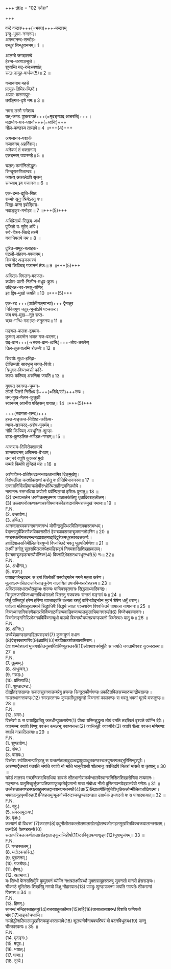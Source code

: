 +++
title = "02 गणेशः"

+++

वन्दे वन्दारु+++(=भक्त)+++-मन्दारम्  
इन्दु-भूषण-नन्दनम्।  
अमन्दानन्द-सन्दोह-  
बन्धुरं सिन्धुराननम्॥ 1 ॥

आलम्बे जगदालम्बे  
हेरम्ब-चरणाऽम्बुजे।  
शुष्यन्ति यद्-रजःस्पर्शात्  
सद्यः प्रत्यूह-वार्धयः(5)॥ 2 ॥

गजाननाय महसे  
प्रत्यूह-तिमिर-च्छिदे।  
अपार-करुणापूर-  
तरङ्गित-दृशे नमः॥ 3 ॥

नमस् तस्मै गणेशाय  
यत्-कण्ठः पुष्करायते+++(=मृदङ्गवद् आचरति)+++।  
मदाभोग-घन-ध्वानो+++(=ध्वनिः)+++  
नील-कण्ठस्य ताण्डवे॥ 4 ॥+++(4)+++

अगजानन-पद्मार्कं  
गजाननम् अहर्निशम्।  
अनेकदं तं भक्तानाम्  
एकदन्तम् उपास्महे॥ 5 ॥

चलत्-कर्णानिलोद्धूत-  
सिन्दूरारुणिताम्बरः।  
जयत्य् अकालेऽपि सृजन्  
सन्ध्याम् इव गजाननः॥ 6 ॥

एक-दन्त-द्युति-सितः  
शम्भोः सूनुः श्रियेऽस्तु वः।  
विद्या-कन्द इवोद्भिन्न-  
नवाङ्कुर-मनोहरः॥ 7 ॥+++(5)+++

अभिप्रेतार्थ-सिद्ध्य्-अर्थं  
पूजितो यः सुरैर् अपि।  
सर्व-विघ्न-च्छिदे तस्मै  
गणाधिपतये नमः॥ 8 ॥

दुरित-समूह-बलाहक-  
पटली-संहरण-पवमानम्।  
शिवयोर् अङ्काभरणं  
वन्दे किञ्चिद् गजाननं तेजः॥ 9 ॥+++(5)+++  

अविरल-विगलन्-मदजल-  
कपोल-पाली-निलीन-मधुप-कुलः।  
उद्भिन्न-नव-श्मश्रु-श्रेणिर्  
इव द्विप-मुखो जयति॥ 10 ॥+++(5)+++  

एक-रद +++(पार्वतीगङ्गाभ्यां)+++ द्वैमातुर  
निस्त्रिगुण चतुर्-भुजोऽपि पञ्चकर।  
जय षण्-मुख--नुत सप्त-  
च्छद-गन्धि-मदाऽष्ट-तनुतनय॥ 11 ॥  

मङ्गल-कलश-द्वयमय-  
कुम्भम् अदम्भेन भजत गज-वदनम्।  
यद्-दान+++(→भक्त-दान-ध्वनिः)+++-तोय-तरलैस्  
तिल-तुलनालम्बि रोलम्बैः॥ 12 ॥  

शिवयोः सुधा-हरिद्रा-  
दीप्तिमतोः सारभृज् जगत्-पित्रोः।  
त्रिभुवन-विघ्नध्वंसी करि-  
कल्पः कश्चिद् अरुणिमा जयति॥ 13 ॥  

युगपत् स्वगण्ड-चुम्बन-  
लोलौ पितरौ निरीक्ष्य हे+++(=शिवे/रणे)+++रम्बः।  
तन्-मुख-मेलन-कुतुकी  
स्वाननम् अपनीय परिहसन् पायात्॥ 14 ॥+++(5)+++  

+++(स्वागता-छन्दः)+++  
हस्त-पङ्कज-निविष्ट-कपित्थ-  
व्याज-सञ्चरद्-अशेष-पुमर्थम्।  
नौमि किञ्चिद् अवधूनित-शुण्डा-  
दण्ड-कुण्डलित-मण्डित-गण्डम्॥ 15 ॥  

अन्तराय-तिमिरोपशान्तये  
शान्तपावनम् अचिन्त्य-वैभवम्।  
तन् नरं वपुषि कुञ्जरं मुखे  
मन्महे किमपि तुन्दिलं महः॥ 16 ॥  

अशेषविघ्न-प्रतिषेधदक्षमन्त्राक्षतानामिव दिङ्मुखेषु।  
विक्षेपलीला करशीकराणां करोतु वः प्रीतिमिभाननस्य॥ 17 ॥  
दन्ताग्रनिर्भिन्नहिमाचलोर्वीरन्ध्रोत्थिताहीन्द्रमणिप्रभौघे।  
नागाननः स्तम्भधिया कपोलौ घर्षन्पितृभ्यां हसितः पुनातु॥ 18 ॥  
(2) दन्ताञ्चलेन धरणीतलमुन्नमय्य पातालकेलिषु धृतादिवराहलीलम्।  
(3) उल्लाघनोत्फणफणाधरगीयमानक्रीडावदानमिभराजमुखं नमामः॥ 19 ॥  
F.N.  
(2. दन्ताग्रेण.)  
(3. हर्षित.)  
आनन्दमात्रमकरन्दमनन्तगन्धं योगीन्द्रसुस्थिरमिलिन्दमपास्तबन्धम्।  
वेदान्तसूर्यकिरणैकविकासशीलं हेरम्बपादशरदम्बुजमानतोऽस्मि॥ 20 ॥  
गण्डस्थलीगलदमन्दमदप्रवाहमाद्यद्द्विरेफमधुरस्वरदत्तकर्णः।  
हर्षादिवालसनिमीलितनेत्रयुग्मो विघ्नच्छिदे भवतु भूतपतिर्गणेशः॥ 21 ॥  
लक्ष्मीं तनोतु सुतरामितरानपेक्षमङ्घ्रिद्वयं निगमशाखिशिखाप्रवालम्।  
हैरम्बमम्बुरुहडम्बरयौर्यनिघ्नं(4) विघ्नाद्रिभेदशतधारधुरन्धरं(5) नः॥ 22॥  
F.N.  
(4. अधीनम्.)  
(5. वज्रम्.)  
पायाद्गजेन्द्रवदनः स इमां त्रिलोकीं यस्योद्गतेन गगने महता करेण।  
मूलावलग्नसितदन्तबिसाङ्कुरेण नालायितं तपनबिम्बसरोरुहस्य॥ 23 ॥  
अविरलमदधाराधौतकुम्भः शरण्यः फणिवरवृतगात्रः सिद्धसाध्यादिवन्द्यः।  
त्रिभुवनजनविघ्नध्वान्तविध्वंसदक्षो वितरतु गजवक्त्रः सन्ततं मङ्गलं वः॥ 24 ॥  
जेतुं यस्त्रिपुरं हरेण हरिणा व्याजाद्बलिं बध्नता स्रष्टुं वारिभवोद्भवेन भुवनं शेषेण धर्तुं धराम्।  
पार्वत्या महिषासुरप्रमथने सिद्धाधिपैः सिद्धये ध्यातः पञ्चशरेण विश्वजितये पायात्स नागाननः॥ 25 ॥  
विघ्नध्वान्तनिवारणैकतरणिर्विघ्नाटवीहव्यवाड्विघ्नव्यालकुलाभिमानगरुडो(6) विघ्नेभपञ्चाननः।  
विघ्नोत्तङ्गगिरिप्रभेदनपविर्विघ्नाम्बुधौ वाडवो विघ्नाघौघघनप्रचण्डपवनो विघ्नेश्वरः पातु वः॥ 26 ॥  
F.N.  
(6. अग्निः.)  
उच्चैर्ब्रह्माण्डखण्डद्वितयसहचरं(7) कुम्भयुग्मं दधानः (8)प्रेङ्खन्नागारिप(9)क्षप्रति(10)भटविकटश्रोत्रतालाभिरामः।  
देवः शम्भोरपत्यं भुजगपतितनुस्पर्धिवर्धिष्णुहस्तस्त्रै(11)लोक्याश्चर्यमूर्तिः स जयति जगतामीश्वरः कुञ्जरास्यः॥ 27 ॥  
F.N.  
(7. तुल्यम्.)  
(8. आधुन्वन्.)  
(9. गरुडः.)  
(10. प्रतिस्पर्धि.)  
(11. शुण्डादण्डः.)  
दोर्द्योतद्दन्तखण्डः सकलसुरगणाडम्बरेषु प्रचण्डः सिन्दूराकीर्णगण्डः प्रकटितविलसच्चारुचान्द्रीयखण्डः।  
गण्डस्थानन्तघण्डः(12) स्मरहरतनयः कुण्डलीभूतशुण्डो विघ्नानां कालदण्डः स भवतु भवतां भूतये वक्रतुण्डः॥ 28 ॥  
F.N.  
(12. भ्रमरः.)  
विघ्नेशो वः स पायाद्विहृतिषु जलधीन्पुष्कराग्रेण(1) पीत्वा यस्मिन्नुद्धृत्य तोयं वमति तदखिलं दृश्यते व्योम्नि देवैः।  
क्वाप्यम्भः क्वापि विष्णुः क्वचन कमलभूः क्वाप्यनन्तः(2) क्वचिच्छ्रीः क्वाप्यौर्वः(3) क्वापि शैलाः क्वचन मणिगणाः क्वापि नक्रादिसत्त्वाः॥ 29 ॥  
F.N.  
(1. शुण्डाग्रेण.)  
(2. शेषः.)  
(3. वाडवः.)  
विघ्नेशः सर्वविघ्नान्परिहरतु स यत्कर्णतालादुदञ्चद्वायुव्याधूतकण्ठस्थलयुगलगलद्भूरिसिन्दूरपूरैः।  
आरुण्याद्वैतभावं गतवति जगति क्वापि नो भाति भानुर्नैवासौ शीतभानुः क्वचिदपि नितरां भासते वा कृशानुः॥ 30 ॥  
क्रोडं तातस्य गच्छन्विशदबिसधिया शावकं शीतभानोराकर्षन्भालवैश्वानरनिशितशिखारोचिषा तप्यमानः। गङ्गाम्भः पातुमिच्छुर्भुजगपतिफणाफूत्कृतैर्दूयमानो मात्रा संबोध्य नीतो दुरितमपनयेद्बालवेषो गणेशः॥ 31 ॥  
उच्चैरुत्तालगण्डस्थलबहुलगलद्दानपानप्रमत्तस्फी(4)ता(5)लिव्रातगीतिश्रुतिविधृतिकलोन्मीलितार्धाक्षिपक्ष्मा।  
भक्तप्रत्यूहपृथ्वीरुह(6)निवहसमुन्मूलनोच्चैरुदञ्चच्छुण्डादण्डाग्र उग्रार्भक इभवदनो वः स पायादपायात्॥ 32 ॥  
F.N.  
(4. बहु.)  
(5. भ्रमरसमुदायः.)  
(6. वृक्षः.)  
कल्याणं वो विधत्तां (7)करटम(8)दधुनीलोलकल्लोलमालाखेलद्रोलम्बकोलाहलमुखरितदिक्चक्रवालान्तरालम्।  
प्रत्नं(9) वेतण्डरत्नं(10) सततपरिचलत्कर्णतालप्ररोहद्वाताङ्कूराजिहीर्षा(11)दरविवृतफणाशृङ्ग(12)भूषाभुजंगम्॥ 33 ॥  
F.N.  
(7. गण्डस्थलम्.)  
(8. मदोदकसरित्.)  
(9. पुरातनम्.)  
(10. गजश्रेष्ठः.)  
(11. ईषत्.)  
(12. अग्रभागः.)  
यः सिन्धौ फेनराशिर्भुवि कुमुदवनं व्योम्नि नक्षत्रलक्ष्मीरब्धौ मुक्तासमूहस्तरुषु सुमनसो मानसे हंससङ्घः।  
श्रीकण्ठे भूतिलेशः शिखरिषु मणयो दिक्षु नीहारपातः(13) पाण्डुः शुण्डाग्रजन्मा जयति गणपतेः शीकराणां विलासः॥ 34 ॥  
F.N.  
(13. हिमम्.)  
सानन्दं नन्दिहस्ताहतमु(14)रजरवाहूतकौमार(15)बर्हि(16)त्रासान्नासाग्ररन्ध्रं विशति फणिपतौ भोग(17)सङ्कोचभाजि।  
गण्डोड्डीनालिमालामुखरितककुभस्ताण्डवे(18) शूलपाणेर्वैनायक्यश्चिरं वो वदनविधुतयः(19) पान्तु चीत्कारवत्यः॥ 35 ॥  
F.N.  
(14. मृदङ्गः.)  
(15. मयूरः.)  
(16. भयात्.)  
(17. फणा.)  
(18. नृत्ये.)  
